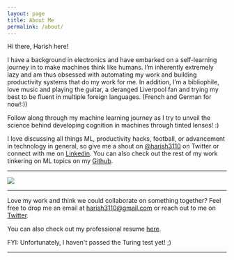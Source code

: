 ```yaml
---
layout: page
title: About Me
permalink: /about/
---
```


Hi there, Harish here!

I have a background in electronics and have embarked on a self-learning journey in to make machines think like humans. I’m inherently extremely lazy and am thus obsessed with automating my work and building productivity systems that do my work for me. In addition, I’m a bibliophile, love music and playing the guitar, a deranged Liverpool fan and trying my best to be fluent in multiple foreign languages. (French and German for now!:))

Follow along through my machine learning journey as I try to unveil the science behind developing cognition in machines through tinted lenses! :)

I love discussing all things ML, productivity hacks, football, or advancement in technology in general, so give me a shout on [@harish3110](https://twitter.com/harish3110) on Twitter or connect with me on [Linkedin](https://www.linkedin.com/in/harish3110/). You can also check out the rest of my work tinkering on ML topics on my [Github](https://github.com/harish3110).

---

![]({{site.baseurl}}/images/profile_pic.jpg)

---
Love my work and think we could collaborate on something together? Feel free to drop me an email at <harish3110@gmail.com> or reach out to me on [Twitter](https://twitter.com/harish3110).

You can also check out my professional resume [here](https://drive.google.com/file/d/1p3An689RdQWi4nSwicn-7rO4LOH8G9Av/view?usp=sharing).

FYI: Unfortunately, I haven't passed the Turing test yet! ;)

---
